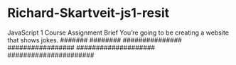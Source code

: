# Richard-Skartveit-js1-resit

JavaScript 1 Course Assignment
Brief
You’re going to be creating a website that shows jokes. 
#######
########
###############
#################
####################
######################
